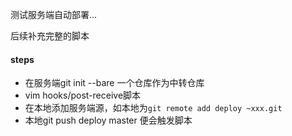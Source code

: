 测试服务端自动部署...

后续补充完整的脚本

#### steps

* 在服务端git init --bare 一个仓库作为中转仓库
* vim hooks/post-receive脚本
* 在本地添加服务端源，如本地为`git remote add deploy ~xxx.git`
* 本地git push deploy master 便会触发脚本
